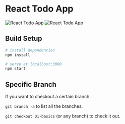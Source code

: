 # React Todo App

![React Todo App](https://user-images.githubusercontent.com/4316355/40896619-028936a4-6784-11e8-8bad-1ef6537a1a12.png)
![React Todo App](https://scontent.fhan2-5.fna.fbcdn.net/v/t1.15752-9/321788045_881505002988335_3391859159332876188_n.png?_nc_cat=106&ccb=1-7&_nc_sid=ae9488&_nc_ohc=mYBx7KXj8-UAX8JSMLp&_nc_ht=scontent.fhan2-5.fna&oh=03_AdQnFeDc0Cb8VmCKTlmRslSDZX2srG42Je4ubMyqX5FciQ&oe=63CFFB10)


## Build Setup

``` bash
# install dependencies
npm install

# serve at localhost:3000
npm start
```

## Specific Branch

If you want to checkout a certain branch:

`git branch -a` to list all the branches.

`git checkout 01-basics` (or any branch) to check it out.

